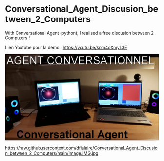 # Conversational_Agent_Discusion_between_2_Computers
With Conversational Agent (python), I realised a free discusion between 2 Computers !

Lien Youtube pour la démo : https://youtu.be/kpm4oXmyL3E

![alt text](https://raw.githubusercontent.com/dfialaire/Conversational_Agent_Discusion_between_2_Computers/main/Image/IMG.jpg?raw=true)


https://raw.githubusercontent.com/dfialaire/Conversational_Agent_Discusion_between_2_Computers/main/Image/IMG.jpg
